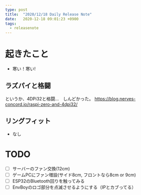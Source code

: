 ```yaml
---
type: post
title:  "2020/12/18 Daily Release Note"
date:   2020-12-18 09:01:23 +0900
tags:
  - releasenote
---
```

# 起きたこと

* 寒い！寒い!

## ラズパイと格闘

というか、4DPi32と格闘…　しんどかった。
https://blog.nerves-concord.io/raspi-zero-and-4dpi32/

## リングフィット

* なし

# TODO 

- [ ] サーバーのファン交換(12cm)
- [ ] ゲームPCにファン増設(サイド8cm, フロントなら8cm or 9cm)
- [ ] ESP32のBluetooth回りを触ってみる
- [ ] EnvBoyのロゴ部分を点滅させるようにする（IPとカブってる）